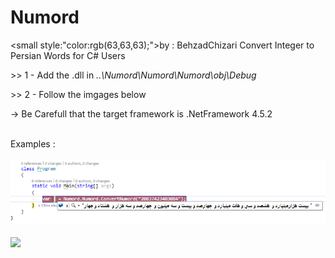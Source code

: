 # Numord
<small style:"color:rgb(63,63,63);">by : BehzadChizari</small>
Convert Integer to Persian Words for C# Users 
<p>>> 1 - Add the .dll in <i>..\Numord\Numord\Numord\obj\Debug</i></p>
<p>>> 2 - Follow the imgages below								  </p>
<p style:"color:rgb(63,63,63);> -> Be Carefull that the target framework is .NetFramework 4.5.2</p>
<br>Examples :<br><br>
<img src="Sample/ex1.png"><br><br>
<img src="Sample/e2.png"><br><br>
